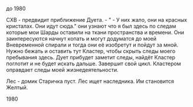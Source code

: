 до 1980

СХВ - предвидит приближение Дуета. - " - У них жало, они на красных кристалах. Они идут сюда."
    они узнают что я был здесь по следам которые мои Шарды оставили на ткани пространства и времени. Они заинтересуются начнут копать и могут додуматся до моей Вневременной спирали и тогда они её изобретут и пойдут за мной. Нужно бежать и оставить тут Кластер, чтобы скрыть следы моего пребывания здесь. Дует прибудет заметит следы, найдёт Кластер поглотит и не будет искать дальше. Завершит свой цикл. Кластером оправдает следы моей жизнедеятельности.

Лес - домик Старичка пуст. Лес ищет наследника. Им становится Желтый.


1980
